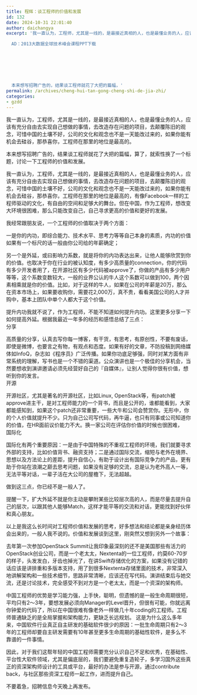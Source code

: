 ```yaml
---
title: 程辉：谈工程师的价值和发展
id: 132
date: 2024-10-31 22:01:40
author: daichangya
excerpt: '我一直认为，工程师，尤其是一线的，是最接近真相的人，也是最懂业务的人，应该有充分自由去实现自己想做的事情，去改造存在问题的项目，去颠覆陈旧的观念，可惜中国的土壤不好，公司的文化和观念也不是一天能改过来的，如果你能有机会去硅谷，那恭喜你，工程师在那里的地位是最高的。

  AD：2013大数据全球技术峰会课程PPT下载







  本来想写招聘广告的，结果谈工程师就花了大把的篇幅，'
permalink: /archives/cheng-hui-tan-gong-cheng-shi-de-jia-zhi/
categories:
- gzdd
---
```




我一直认为，工程师，尤其是一线的，是最接近真相的人，也是最懂业务的人，应该有充分自由去实现自己想做的事情，去改造存在问题的项目，去颠覆陈旧的观念，可惜中国的土壤不好，公司的文化和观念也不是一天能改过来的，如果你能有机会去硅谷，那恭喜你，工程师在那里的地位是最高的。



本来想写招聘广告的，结果谈工程师就花了大把的篇幅，算了，就索性换了一个标题，讨论一下工程师的价&#20540;和发展。


我一直认为，工程师，尤其是一线的，是最接近真相的人，也是最懂业务的人，应该有充分自由去实现自己想做的事情，去改造存在问题的项目，去颠覆陈旧的观念，可惜中国的土壤不好，公司的文化和观念也不是一天能改过来的，如果你能有机会去硅谷，那恭喜你，工程师在那里的地位是最高的，有像Facebook一样的工程师驱动的文化，有自由的空间和足够大的舞台。但在中国，作为工程师，想改变大环境很困难，那么只能改变自己，自己寻求更高的价&#20540;和更好的发展。


我经常跟朋友说，一个工程师的价&#20540;取决于两个方面：


一是你的内功，即综合能力、技术水平、思考力等等自己本身的素质，内功的价&#20540;如果有一个标尺的话一般由你公司给的年薪确定；


另一个是外延，或曰影响力系数，就是将你的内功表达出来，让他人能够欣赏到你的价&#20540;。也取决于你在行业的被认知度，有多少高质量的connection，你的代码有多少开发者用了，在开源社区有多少代码被approve了，你做的产品有多少用户等等，这个系数变数较大，一般的业界公认的牛人这个系数可以做到100，两个因素相乘就是你的价&#20540;。比如，对于这样的牛人，如果在公司的年薪是20万，那么在资本市场上，如果要收购你，需要花2,000万，真不贵，看看美国公司的人才并购中，基本上团队中单个人都大于这个价&#20540;。


提升内功我就不说了，作为工程师，不能不知道如何提升内功。这里更多分享一下如何提高外延。根据我最近一年多的经历和感悟总结了三点：<br style="clear:both; width:0px; height:0px">
分享


高质量的分享，认真去写你每一博客，有干货，有思考，有原创性，不要有废话，即使是微博，也要言之有物，有观点和态度。如果有好的文章，不防投稿到网络媒体如InfoQ，杂志如《程序员》广泛传播。如果你功底足够强，同时对某方面有非常系统的理解，写书也是一个不错的渠道。公众演讲也是一个极佳的分享机会，当然要想收到演讲邀请必须先经营好自己的『自媒体』，让别人觉得你很有价&#20540;，想听到你的发言。<br style="clear:both; width:0px; height:0px">
开源


开源社区，尤其是著名的开源社区，比如Linux, OpenStack等，有patch被approve进主干，是对工程师能力的一个背书，而且是公开的，谁都能看到，大家都能感知到，如果这个patch还非常重要，一些大牛和公司会赞赏你。无形中，你的个人价&#20540;就提升不少。只为自己公司写代码，再牛&#36924;，也只有同事或公司知道你的价&#20540;，在HR面前议价能力不大。换一家公司在评估你价&#20540;的时候也很困难，<br style="clear:both; width:0px; height:0px">
国际化


国际化有两个重要原因：一是由于中国特殊的不重视工程师的环境，我们就要寻求外部的支持，比如价&#20540;背书、融资支持；二是通过国际交流，缩短与老外在境界、思想以及方法论上的差距，提升自信心，有助于设计出有国际竞争力的产品，更有助于你站在浪潮之巅去思考问题，如果没有足够的交流，总是认为老外高人一等，无法平等对话，一辈子活在大公司的屋檐下，无法超越。


做到这三点，你已经不是一般人了。


提醒一下，扩大外延不就是你主动是攀附某些比较层次高的人，而是尽量去提升自己的层次，以跟其他人能够Match，这样才能平等的交流和对话，更能找到好伙伴和真心朋友。


以上是我这么长时间对工程师价&#20540;和发展的思考，好多想法和结论都是亲身经历体会出来的，一般人我不说的。价&#20540;和发展谈到这里，刚突然又想到另外一个故事：


去年第一次参加OpenStack Summit让我印象最深刻的还不是美国那些有活力的OpenStack创业公司，而是一个老太太，Nextenta的一位工程师，约莫60-70岁的样子，头发发白，牙齿也掉光了，在讲Swift存储优化的方案，如果没有记错的话应该是讲排重和多版本支持，用了到很多Nextenta存储里面的技术，非常深入地讲解架构和一些技术细节，思路非常清晰，应该还在写代码。演讲结束后与她交流，还是讨论技术，完全感受不到对方是一个老太太，而是一个资深的架构师。


中国工程师的优势是学习能力强，上手快，聪明，但遗憾的是一般生命周期很短，平均只有2～3年，要想发展必须向Manager的Level晋升，但很有可能，你就远离你钟爱的代码了，所以在中国很难有像老外一样做几十年coding的工程师。工程师普通缺乏的是全局掌握和架构能力，更缺乏长远规划。 这是为什么这么多年来，中国软件行业真正自主研发的基础软件很少的原因：一批生命周期只有2～3年的工程师却要自主研发需要有10年甚至更多生命周期的基础性软件，是多么不靠谱的一件事情。


因此，对于我们这帮年轻的中国工程师需要充分认识自己不足和优秀，在基础性、平台性大软件领域，尤其是偏底层的，我们要避免重复造轮子，多学习国外这些真正的资深架构师设计的工具或平台，最好的办法是参与开源，通过contribute back，与社区那些资深工程师一起工作，进而提升自己。


不要着急，招聘信息今天晚上再发布。

